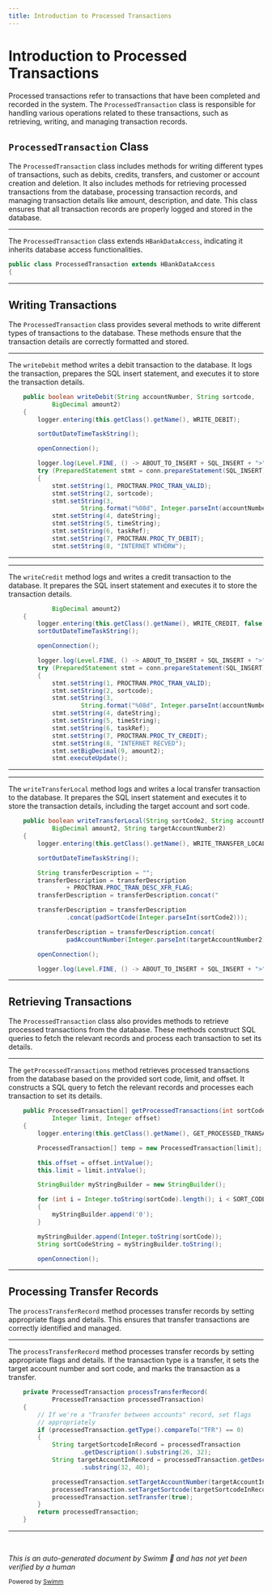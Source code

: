 ```yaml
---
title: Introduction to Processed Transactions
---
```

# Introduction to Processed Transactions

Processed transactions refer to transactions that have been completed and recorded in the system. The <SwmToken path="src/webui/src/main/java/com/ibm/cics/cip/bankliberty/web/db2/ProcessedTransaction.java" pos="24:4:4" line-data="public class ProcessedTransaction extends HBankDataAccess">`ProcessedTransaction`</SwmToken> class is responsible for handling various operations related to these transactions, such as retrieving, writing, and managing transaction records.

## <SwmToken path="src/webui/src/main/java/com/ibm/cics/cip/bankliberty/web/db2/ProcessedTransaction.java" pos="24:4:4" line-data="public class ProcessedTransaction extends HBankDataAccess">`ProcessedTransaction`</SwmToken> Class

The <SwmToken path="src/webui/src/main/java/com/ibm/cics/cip/bankliberty/web/db2/ProcessedTransaction.java" pos="24:4:4" line-data="public class ProcessedTransaction extends HBankDataAccess">`ProcessedTransaction`</SwmToken> class includes methods for writing different types of transactions, such as debits, credits, transfers, and customer or account creation and deletion. It also includes methods for retrieving processed transactions from the database, processing transaction records, and managing transaction details like amount, description, and date. This class ensures that all transaction records are properly logged and stored in the database.

<SwmSnippet path="/src/webui/src/main/java/com/ibm/cics/cip/bankliberty/web/db2/ProcessedTransaction.java" line="24">

---

The <SwmToken path="src/webui/src/main/java/com/ibm/cics/cip/bankliberty/web/db2/ProcessedTransaction.java" pos="24:4:4" line-data="public class ProcessedTransaction extends HBankDataAccess">`ProcessedTransaction`</SwmToken> class extends <SwmToken path="src/webui/src/main/java/com/ibm/cics/cip/bankliberty/web/db2/ProcessedTransaction.java" pos="24:8:8" line-data="public class ProcessedTransaction extends HBankDataAccess">`HBankDataAccess`</SwmToken>, indicating it inherits database access functionalities.

```java
public class ProcessedTransaction extends HBankDataAccess
{
```

---

</SwmSnippet>

## Writing Transactions

The <SwmToken path="src/webui/src/main/java/com/ibm/cics/cip/bankliberty/web/db2/ProcessedTransaction.java" pos="24:4:4" line-data="public class ProcessedTransaction extends HBankDataAccess">`ProcessedTransaction`</SwmToken> class provides several methods to write different types of transactions to the database. These methods ensure that the transaction details are correctly formatted and stored.

<SwmSnippet path="/src/webui/src/main/java/com/ibm/cics/cip/bankliberty/web/db2/ProcessedTransaction.java" line="510">

---

The <SwmToken path="src/webui/src/main/java/com/ibm/cics/cip/bankliberty/web/db2/ProcessedTransaction.java" pos="510:5:5" line-data="	public boolean writeDebit(String accountNumber, String sortcode,">`writeDebit`</SwmToken> method writes a debit transaction to the database. It logs the transaction, prepares the SQL insert statement, and executes it to store the transaction details.

```java
	public boolean writeDebit(String accountNumber, String sortcode,
			BigDecimal amount2)
	{
		logger.entering(this.getClass().getName(), WRITE_DEBIT);

		sortOutDateTimeTaskString();

		openConnection();

		logger.log(Level.FINE, () -> ABOUT_TO_INSERT + SQL_INSERT + ">");
		try (PreparedStatement stmt = conn.prepareStatement(SQL_INSERT);)
		{
			stmt.setString(1, PROCTRAN.PROC_TRAN_VALID);
			stmt.setString(2, sortcode);
			stmt.setString(3,
					String.format("%08d", Integer.parseInt(accountNumber)));
			stmt.setString(4, dateString);
			stmt.setString(5, timeString);
			stmt.setString(6, taskRef);
			stmt.setString(7, PROCTRAN.PROC_TY_DEBIT);
			stmt.setString(8, "INTERNET WTHDRW");
```

---

</SwmSnippet>

<SwmSnippet path="/src/webui/src/main/java/com/ibm/cics/cip/bankliberty/web/db2/ProcessedTransaction.java" line="546">

---

The <SwmToken path="src/webui/src/main/java/com/ibm/cics/cip/bankliberty/web/db2/ProcessedTransaction.java" pos="35:14:14" line-data="	private static final String WRITE_CREDIT = &quot;writeCredit(String accountNumber, String sortcode, BigDecimal amount2)&quot;;">`writeCredit`</SwmToken> method logs and writes a credit transaction to the database. It prepares the SQL insert statement and executes it to store the transaction details.

```java
			BigDecimal amount2)
	{
		logger.entering(this.getClass().getName(), WRITE_CREDIT, false);
		sortOutDateTimeTaskString();

		openConnection();

		logger.log(Level.FINE, () -> ABOUT_TO_INSERT + SQL_INSERT + ">");
		try (PreparedStatement stmt = conn.prepareStatement(SQL_INSERT);)
		{
			stmt.setString(1, PROCTRAN.PROC_TRAN_VALID);
			stmt.setString(2, sortcode);
			stmt.setString(3,
					String.format("%08d", Integer.parseInt(accountNumber)));
			stmt.setString(4, dateString);
			stmt.setString(5, timeString);
			stmt.setString(6, taskRef);
			stmt.setString(7, PROCTRAN.PROC_TY_CREDIT);
			stmt.setString(8, "INTERNET RECVED");
			stmt.setBigDecimal(9, amount2);
			stmt.executeUpdate();
```

---

</SwmSnippet>

<SwmSnippet path="/src/webui/src/main/java/com/ibm/cics/cip/bankliberty/web/db2/ProcessedTransaction.java" line="579">

---

The <SwmToken path="src/webui/src/main/java/com/ibm/cics/cip/bankliberty/web/db2/ProcessedTransaction.java" pos="579:5:5" line-data="	public boolean writeTransferLocal(String sortCode2, String accountNumber2,">`writeTransferLocal`</SwmToken> method logs and writes a local transfer transaction to the database. It prepares the SQL insert statement and executes it to store the transaction details, including the target account and sort code.

```java
	public boolean writeTransferLocal(String sortCode2, String accountNumber2,
			BigDecimal amount2, String targetAccountNumber2)
	{
		logger.entering(this.getClass().getName(), WRITE_TRANSFER_LOCAL);

		sortOutDateTimeTaskString();

		String transferDescription = "";
		transferDescription = transferDescription
				+ PROCTRAN.PROC_TRAN_DESC_XFR_FLAG;
		transferDescription = transferDescription.concat("                  ");

		transferDescription = transferDescription
				.concat(padSortCode(Integer.parseInt(sortCode2)));

		transferDescription = transferDescription.concat(
				padAccountNumber(Integer.parseInt(targetAccountNumber2)));

		openConnection();

		logger.log(Level.FINE, () -> ABOUT_TO_INSERT + SQL_INSERT + ">");
```

---

</SwmSnippet>

## Retrieving Transactions

The <SwmToken path="src/webui/src/main/java/com/ibm/cics/cip/bankliberty/web/db2/ProcessedTransaction.java" pos="24:4:4" line-data="public class ProcessedTransaction extends HBankDataAccess">`ProcessedTransaction`</SwmToken> class also provides methods to retrieve processed transactions from the database. These methods construct SQL queries to fetch the relevant records and process each transaction to set its details.

<SwmSnippet path="/src/webui/src/main/java/com/ibm/cics/cip/bankliberty/web/db2/ProcessedTransaction.java" line="224">

---

The <SwmToken path="src/webui/src/main/java/com/ibm/cics/cip/bankliberty/web/db2/ProcessedTransaction.java" pos="224:7:7" line-data="	public ProcessedTransaction[] getProcessedTransactions(int sortCode,">`getProcessedTransactions`</SwmToken> method retrieves processed transactions from the database based on the provided sort code, limit, and offset. It constructs a SQL query to fetch the relevant records and processes each transaction to set its details.

```java
	public ProcessedTransaction[] getProcessedTransactions(int sortCode,
			Integer limit, Integer offset)
	{
		logger.entering(this.getClass().getName(), GET_PROCESSED_TRANSACTIONS);

		ProcessedTransaction[] temp = new ProcessedTransaction[limit];

		this.offset = offset.intValue();
		this.limit = limit.intValue();

		StringBuilder myStringBuilder = new StringBuilder();

		for (int i = Integer.toString(sortCode).length(); i < SORT_CODE_LENGTH; i++)
		{
			myStringBuilder.append('0');
		}

		myStringBuilder.append(Integer.toString(sortCode));
		String sortCodeString = myStringBuilder.toString();

		openConnection();
```

---

</SwmSnippet>

## Processing Transfer Records

The <SwmToken path="src/webui/src/main/java/com/ibm/cics/cip/bankliberty/web/db2/ProcessedTransaction.java" pos="412:5:5" line-data="	private ProcessedTransaction processTransferRecord(">`processTransferRecord`</SwmToken> method processes transfer records by setting appropriate flags and details. This ensures that transfer transactions are correctly identified and managed.

<SwmSnippet path="/src/webui/src/main/java/com/ibm/cics/cip/bankliberty/web/db2/ProcessedTransaction.java" line="412">

---

The <SwmToken path="src/webui/src/main/java/com/ibm/cics/cip/bankliberty/web/db2/ProcessedTransaction.java" pos="412:5:5" line-data="	private ProcessedTransaction processTransferRecord(">`processTransferRecord`</SwmToken> method processes transfer records by setting appropriate flags and details. If the transaction type is a transfer, it sets the target account number and sort code, and marks the transaction as a transfer.

```java
	private ProcessedTransaction processTransferRecord(
			ProcessedTransaction processedTransaction)
	{
		// If we're a "Transfer between accounts" record, set flags
		// appropriately
		if (processedTransaction.getType().compareTo("TFR") == 0)
		{
			String targetSortcodeInRecord = processedTransaction
					.getDescription().substring(26, 32);
			String targetAccountInRecord = processedTransaction.getDescription()
					.substring(32, 40);

			processedTransaction.setTargetAccountNumber(targetAccountInRecord);
			processedTransaction.setTargetSortcode(targetSortcodeInRecord);
			processedTransaction.setTransfer(true);
		}
		return processedTransaction;
	}
```

---

</SwmSnippet>

&nbsp;

*This is an auto-generated document by Swimm 🌊 and has not yet been verified by a human*

<SwmMeta version="3.0.0" repo-id="Z2l0aHViJTNBJTNBY2ljcy1iYW5raW5nLXNhbXBsZS1hcHBsaWNhdGlvbi1jYnNhLUlCTS1EZW1vJTNBJTNBU3dpbW0tRGVtbw==" repo-name="cics-banking-sample-application-cbsa-IBM-Demo"><sup>Powered by [Swimm](/)</sup></SwmMeta>
